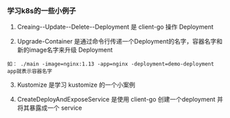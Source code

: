 ### 学习k8s的一些小例子

1. Creaing--Update--Delete--Deployment 是 client-go 操作 Deployment

2. Upgrade-Container 是通过命令行传递一个Deployment的名字，容器名字和新的image名字来升级 Deployment
```
如： ./main -image=nginx:1.13 -app=nginx -deployment=demo-deployment
app就表示容器名字
```

3. Kustomize 是学习 kustomize 的一个小案例

4. CreateDeployAndExposeService 是使用 client-go 创建一个deployment 并将其暴露成一个 service 
